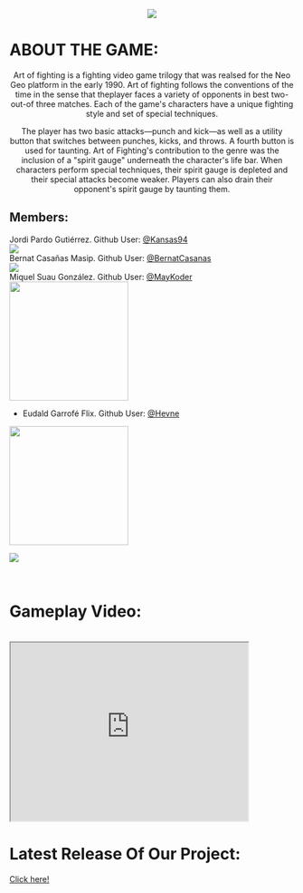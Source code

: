 <p align="center">
<img src="https://raw.githubusercontent.com/MayKoder/Projecte_1_RedDot/master/Logoprojecte.PNG"> <br/>
</p>

# ABOUT THE GAME:
<p align="center">
Art of fighting is a fighting video game trilogy that was realsed for 
the Neo Geo platform in the early 1990. Art of fighting follows the 
conventions of the time in the sense that theplayer faces a variety 
of opponents in best two-out-of three matches. Each of the game's 
characters have a unique fighting style and set of special techniques.<br>
</p>
<p align="center">
The player has two basic attacks—punch and kick—as well as a utility 
button that switches between punches, kicks, and throws. A fourth button is
used for taunting. Art of Fighting's contribution to the genre was the 
inclusion of a "spirit gauge" underneath the character's life bar. 
When characters perform special techniques, their spirit gauge is depleted
and their special attacks become weaker. Players can also drain their 
opponent's spirit gauge by taunting them.
</p>

## Members: 

Jordi Pardo Gutiérrez. Github User: [@Kansas94](https://github.com/Jordi-Pardo)<br>
<img src="https://raw.githubusercontent.com/MayKoder/Projecte_1_RedDot/master/Fotogordi.jpg">
<br>
Bernat Casañas Masip. Github User: [@BernatCasanas](https://github.com/Berniix)<br>
<img src="https://raw.githubusercontent.com/MayKoder/Projecte_1_RedDot/master/fotoberni.png">
<br>
Miquel Suau González. Github User: [@MayKoder](https://github.com/MayKoder)<br>
<img src="https://raw.githubusercontent.com/MayKoder/Projecte_1_RedDot/master/FotoMayk.jpg" width=210>
<br>
* Eudald Garrofé Flix. Github User: [@Hevne](https://github.com/Hevne)<br>
<img src="https://raw.githubusercontent.com/MayKoder/Projecte_1_RedDot/master/eudalxd.jpg" width=210>
<br>


![](https://raw.githubusercontent.com/MayKoder/Projecte_1_RedDot/master/fotogrup.jpg)

<br>

# Gameplay Video:
<br>
<iframe width="420" height="315" src="https://www.youtube.com/embed/125mtcOb2Xc"></iframe>

# Latest Release Of Our Project:

[Click here!](https://github.com/reddot-studio/Projecte_1_RedDot/releases/tag/0.7.1)




 
